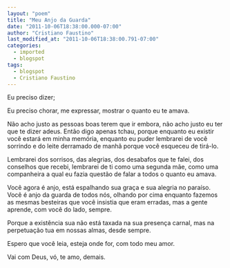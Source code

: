 ```yaml
---
layout: "poem"
title: "Meu Anjo da Guarda"
date: "2011-10-06T18:38:00.000-07:00"
author: "Cristiano Faustino"
last_modified_at: "2011-10-06T18:38:00.791-07:00"
categories:
  - imported
  - blogspot
tags:
  - blogspot
  - Cristiano Faustino
---
```


Eu preciso dizer;

Eu preciso chorar, me expressar, mostrar o quanto eu te amava.

Não acho justo as pessoas boas terem que ir embora, não acho justo eu ter que te dizer adeus. Então digo apenas tchau, porque enquanto eu existir você estará em minha memória, enquanto eu puder lembrarei de você sorrindo e do leite derramado de manhã porque você esqueceu de tirá-lo.

Lembrarei dos sorrisos, das alegrias, dos desabafos que te falei, dos conselhos que recebi, lembrarei de ti como uma segunda mãe, como uma companheira a qual eu fazia questão de falar a todos o quanto eu amava.

Você agora é anjo, está espalhando sua graça e sua alegria no paraíso. Você é anjo da guarda de todos nós, olhando por cima enquanto fazemos as mesmas besteiras que você insistia que eram erradas, mas a gente aprende, com você do lado, sempre.

Porque a existência sua não está taxada na sua presença carnal, mas na perpetuação tua em nossas almas, desde sempre.

Espero que você leia, esteja onde for, com todo meu amor.

Vai com Deus, vó, te amo, demais.